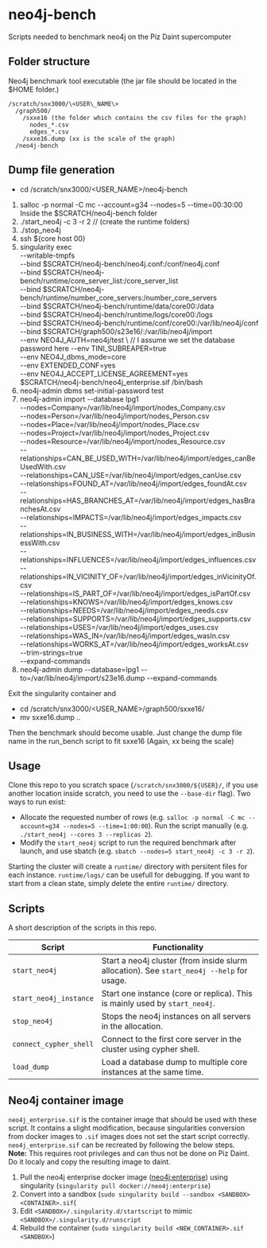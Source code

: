 # neo4j-bench
Scripts needed to benchmark neo4j on the Piz Daint supercomputer

## Folder structure 
Neo4j benchmark tool executable (the jar file should be located in the $HOME folder.)

```
/scratch/snx3000/\<USER\_NAME\>
  /graph500/
    /sxxe16 (the folder which contains the csv files for the graph)
      nodes_*.csv
      edges_*.csv
    /sxxe16.dump (xx is the scale of the graph)
  /neo4j-bench
```

## Dump file generation

- cd /scratch/snx3000/\<USER\_NAME\>/neo4j-bench 

1) salloc -p normal -C mc --account=g34 --nodes=5 --time=00:30:00
Inside the $SCRATCH/neo4j-bench folder
2) ./start\_neo4j -c 3 -r 2 // (create the runtime folders)
3) ./stop\_neo4j
4) ssh ${core host 00}
5) singularity exec \
    --writable-tmpfs \
    --bind $SCRATCH/neo4j-bench/neo4j.conf:/conf/neo4j.conf \
    --bind $SCRATCH/neo4j-bench/runtime/core_server_list:/core_server_list \
    --bind $SCRATCH/neo4j-bench/runtime/number_core_servers:/number_core_servers \
    --bind $SCRATCH/neo4j-bench/runtime/data/core00:/data \
    --bind $SCRATCH/neo4j-bench/runtime/logs/core00:/logs \
    --bind $SCRATCH/neo4j-bench/runtime/conf/core00:/var/lib/neo4j/conf \
    --bind $SCRATCH/graph500/s23e16/:/var/lib/neo4j/import \
    --env NEO4J_AUTH=neo4j/test \  // I assume we set the database password here
    --env TINI_SUBREAPER=true \
    --env NEO4J_dbms_mode=core \
    --env EXTENDED_CONF=yes \
    --env NEO4J_ACCEPT_LICENSE_AGREEMENT=yes \
    $SCRATCH/neo4j-bench/neo4j_enterprise.sif /bin/bash
6) neo4j-admin dbms set-initial-password test
7) neo4j-admin import --database lpg1 \
    --nodes=Company=/var/lib/neo4j/import/nodes_Company.csv \
    --nodes=Person=/var/lib/neo4j/import/nodes_Person.csv \
    --nodes=Place=/var/lib/neo4j/import/nodes_Place.csv \
    --nodes=Project=/var/lib/neo4j/import/nodes_Project.csv \
    --nodes=Resource=/var/lib/neo4j/import/nodes_Resource.csv \
    --relationships=CAN_BE_USED_WITH=/var/lib/neo4j/import/edges_canBeUsedWith.csv \
    --relationships=CAN_USE=/var/lib/neo4j/import/edges_canUse.csv \
    --relationships=FOUND_AT=/var/lib/neo4j/import/edges_foundAt.csv \
    --relationships=HAS_BRANCHES_AT=/var/lib/neo4j/import/edges_hasBranchesAt.csv \
    --relationships=IMPACTS=/var/lib/neo4j/import/edges_impacts.csv \
    --relationships=IN_BUSINESS_WITH=/var/lib/neo4j/import/edges_inBusinessWith.csv \
    --relationships=INFLUENCES=/var/lib/neo4j/import/edges_influences.csv \
    --relationships=IN_VICINITY_OF=/var/lib/neo4j/import/edges_inVicinityOf.csv \
    --relationships=IS_PART_OF=/var/lib/neo4j/import/edges_isPartOf.csv \
    --relationships=KNOWS=/var/lib/neo4j/import/edges_knows.csv \
    --relationships=NEEDS=/var/lib/neo4j/import/edges_needs.csv \
    --relationships=SUPPORTS=/var/lib/neo4j/import/edges_supports.csv \
    --relationships=USES=/var/lib/neo4j/import/edges_uses.csv \
    --relationships=WAS_IN=/var/lib/neo4j/import/edges_wasIn.csv \
    --relationships=WORKS_AT=/var/lib/neo4j/import/edges_worksAt.csv \
    --trim-strings=true \
    --expand-commands
8) neo4j-admin dump --database=lpg1 --to=/var/lib/neo4j/import/s23e16.dump --expand-commands

Exit the singularity container and

- cd /scratch/snx3000/\<USER\_NAME\>/graph500/sxxe16/
- mv sxxe16.dump ..

Then the benchmark should become usable. Just change the dump file name in the run\_bench script to fit sxxe16 (Again, xx being the scale) 

## Usage

Clone this repo to you scratch space (`/scratch/snx3000/${USER}/`, if you use another location inside scratch, you need to use the `--base-dir` flag). Two ways to run exist:

- Allocate the requested number of rows (e.g. `salloc -p normal -C mc --account=g34 --nodes=5 --time=1:00:00`). Run the script manually (e.g. `./start_neo4j --cores 3 --replicas 2`).
- Modify the `start_neo4j` script to run the required benchmark after launch, and use sbatch (e.g. `sbatch --nodes=5 start_neo4j -c 3 -r 2`).

Starting the cluster will create a `runtime/` directory with persitent files for each instance. `runtime/logs/` can be usefull for debugging. If you want to start from a clean state, simply delete the entire `runtime/` directory.


## Scripts

A short description of the scripts in this repo.

| Script                 | Functionality                                                                             |
| ---------------------- | ----------------------------------------------------------------------------------------- |
| `start_neo4j`          | Start a neo4j cluster (from inside slurm allocation). See `start_neo4j --help` for usage. |
| `start_neo4j_instance` | Start one instance (core or replica). This is mainly used by `start_neo4j`.               |
| `stop_neo4j`           | Stops the neo4j instances on all servers in the allocation.                               |
| `connect_cypher_shell` | Connect to the first core server in the cluster using cypher shell.                       |
| `load_dump`            | Load a database dump to multiple core instances at the same time.                         |


## Neo4j container image

`neo4j_enterprise.sif` is the container image that should be used with these script. It contains a slight modification, because singularities conversion from docker images to `.sif` images does not set the start script correctly. `neo4j_enterprise.sif` can be recreated by following the below steps.  
**Note:** This requires root privileges and can thus not be done on Piz Daint. Do it localy and copy the resulting image to daint.

 1. Pull the neo4j enterprise docker image ([neo4j:enterprise](https://hub.docker.com/_/neo4j)) using singularity (`singularity pull docker://neo4j:enterprise`)
 2. Convert into a sandbox (`sudo singularity build --sandbox <SANDBOX> <CONTAINER>.sif`(
 3. Edit `<SANDBOX>/.singularity.d/startscript` to mimic `<SANDBOX>/.singularity.d/runscript`
 4. Rebuild the container (`sudo singularity build <NEW_CONTAINER>.sif <SANDBOX>`)
